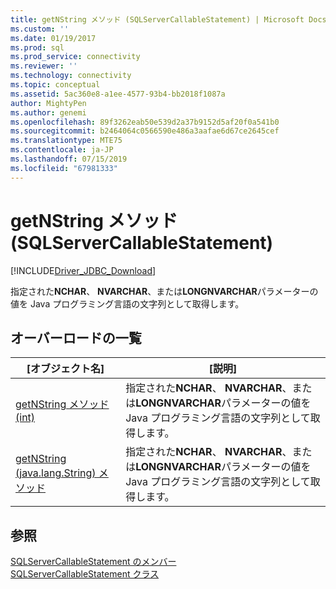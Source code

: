 ```yaml
---
title: getNString メソッド (SQLServerCallableStatement) | Microsoft Docs
ms.custom: ''
ms.date: 01/19/2017
ms.prod: sql
ms.prod_service: connectivity
ms.reviewer: ''
ms.technology: connectivity
ms.topic: conceptual
ms.assetid: 5ac360e8-a1ee-4577-93b4-bb2018f1087a
author: MightyPen
ms.author: genemi
ms.openlocfilehash: 89f3262eab50e539d2a37b9152d5af20f0a541b0
ms.sourcegitcommit: b2464064c0566590e486a3aafae6d67ce2645cef
ms.translationtype: MTE75
ms.contentlocale: ja-JP
ms.lasthandoff: 07/15/2019
ms.locfileid: "67981333"
---
```

# <a name="getnstring-method-sqlservercallablestatement"></a>getNString メソッド (SQLServerCallableStatement)
[!INCLUDE[Driver_JDBC_Download](../../../includes/driver_jdbc_download.md)]

  指定された**NCHAR**、 **NVARCHAR**、または**LONGNVARCHAR**パラメーターの値を Java プログラミング言語の文字列として取得します。  
  
## <a name="overload-list"></a>オーバーロードの一覧  
  
|[オブジェクト名]|[説明]|  
|----------|-----------------|  
|[getNString メソッド&#40;int&#41;](../../../connect/jdbc/reference/getnstring-method-int.md)|指定された**NCHAR**、 **NVARCHAR**、または**LONGNVARCHAR**パラメーターの値を Java プログラミング言語の文字列として取得します。|  
|[getNString &#40;java.lang.String&#41; メソッド](../../../connect/jdbc/reference/getnstring-method-java-lang-string.md)|指定された**NCHAR**、 **NVARCHAR**、または**LONGNVARCHAR**パラメーターの値を Java プログラミング言語の文字列として取得します。|  
  
## <a name="see-also"></a>参照  
 [SQLServerCallableStatement のメンバー](../../../connect/jdbc/reference/sqlservercallablestatement-members.md)   
 [SQLServerCallableStatement クラス](../../../connect/jdbc/reference/sqlservercallablestatement-class.md)  
  
  
